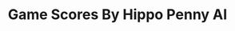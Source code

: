 ---
title: Game Scores By Hippo Penny AI
layout: scoredetail
permalink: /meta-score/eastward
header:
  teaser: /assets/images/eastward.jpg
  video:
    id: PfWclxz_RCs
    provider: youtube
---
